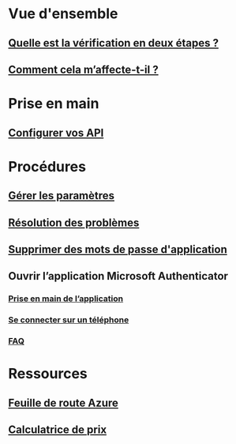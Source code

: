 # Vue d'ensemble
## [Quelle est la vérification en deux étapes ?](multi-factor-authentication-end-user.md)
## [Comment cela m’affecte-t-il ?](multi-factor-authentication-end-user-signin.md)

# Prise en main
## [Configurer vos API](multi-factor-authentication-end-user-first-time.md)

# Procédures
## [Gérer les paramètres](multi-factor-authentication-end-user-manage-settings.md)
## [Résolution des problèmes](multi-factor-authentication-end-user-troubleshoot.md)
## [Supprimer des mots de passe d'application](multi-factor-authentication-end-user-app-passwords.md)
## Ouvrir l’application Microsoft Authenticator
### [Prise en main de l’application](microsoft-authenticator-app-how-to.md)
### [Se connecter sur un téléphone](microsoft-authenticator-app-phone-signin-faq.md)
### [FAQ](microsoft-authenticator-app-faq.md)
# Ressources
## [Feuille de route Azure](https://azure.microsoft.com/roadmap/?category=security-identity)
## [Calculatrice de prix](https://azure.microsoft.com/pricing/calculator/)
